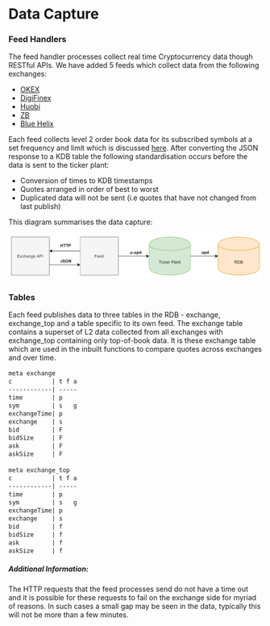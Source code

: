 # Data Capture

### Feed Handlers

The feed handler processes collect real time Cryptocurrency data though 
RESTful APIs. We have added 5 feeds which collect data from the following 
exchanges:

-    [OKEX](https://www.okex.com/docs/en/) 
-    [DigiFinex](https://docs.digifinex.vip/en-ww/v3/) 
-    [Huobi](https://huobiapi.github.io/docs/spot/v1/en/#introduction) 
-    [ZB](https://www.zb.com/api) 
-    [Blue Helix](https://github.com/bhexopen/BHEX-OpenApi) 

Each feed collects level 2 order book data for its subscribed symbols at a set 
frequency and limit which is discussed [here](configpage). After converting the JSON response 
to a KDB table the following standardisation occurs before the data is sent to the 
ticker plant:

-    Conversion of times to KDB timestamps 
-    Quotes arranged in order of best to worst 
-    Duplicated data will not be sent (i.e quotes that have not changed from last publish)

This diagram summarises the data capture:

![Sym Config](graphics/dataflow.PNG)

### Tables

Each feed publishes data to three tables in the RDB - exchange, exchange_top
and a table specific to its own feed. The exchange table contains a superset
of L2 data collected from all exchanges with exchange_top containing only top-of-book 
data. It is these exchange table which are used in the inbuilt functions to compare
quotes across exchanges and over time. 

    meta exchange
    c           | t f a
    ------------| -----
    time        | p
    sym         | s   g
    exchangeTime| p
    exchange    | s
    bid         | F
    bidSize     | F
    ask         | F
    askSize     | F

    meta exchange_top
    c           | t f a
    ------------| -----
    time        | p
    sym         | s   g
    exchangeTime| p
    exchange    | s
    bid         | f
    bidSize     | f
    ask         | f
    askSize     | f

##### Additional Information:

The HTTP requests that the feed processes send do not have a time out and it is 
possible for these requests to fail on the exchange side for myriad of reasons. In 
such cases a small gap may be seen in the data, typically this will not be more 
than a few minutes.
